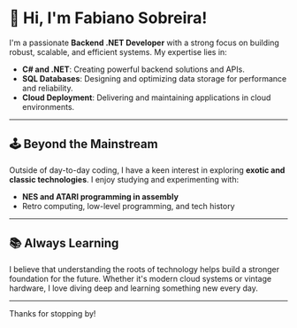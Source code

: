 # 👋 Hi, I'm Fabiano Sobreira!

I'm a passionate **Backend .NET Developer** with a strong focus on building robust, scalable, and efficient systems. My expertise lies in:

- **C# and .NET**: Creating powerful backend solutions and APIs.
- **SQL Databases**: Designing and optimizing data storage for performance and reliability.
- **Cloud Deployment**: Delivering and maintaining applications in cloud environments.

---

## 🕹️ Beyond the Mainstream

Outside of day-to-day coding, I have a keen interest in exploring **exotic and classic technologies**. I enjoy studying and experimenting with:
- **NES and ATARI programming in assembly**
- Retro computing, low-level programming, and tech history

---

## 📚 Always Learning

I believe that understanding the roots of technology helps build a stronger foundation for the future. Whether it's modern cloud systems or vintage hardware, I love diving deep and learning something new every day.

---

Thanks for stopping by!
